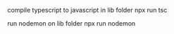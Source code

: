 compile typescript to javascript in lib folder
npx run tsc

run nodemon on lib folder
npx run nodemon